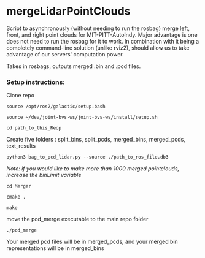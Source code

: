 # mergeLidarPointClouds

Script to asynchronously (without needing to run the rosbag) merge left, front, and right point clouds for MIT-PITT-AutoIndy. Major advantage is one does not need to run the rosbag for it to work. In combination with it being a completely command-line solution (unlike rviz2), should allow us to take advantage of our servers' computation power.

Takes in rosbags, outputs merged .bin and .pcd files.

### Setup instructions:

Clone repo

    source /opt/ros2/galactic/setup.bash

    source ~/dev/joint-bvs-ws/joint-bvs-ws/install/setup.sh

    cd path_to_this_Reop

Create five folders : split_bins, split_pcds, merged_bins, merged_pcds, text_results

    python3 bag_to_pcd_lidar.py --source ./path_to_ros_file.db3

*Note: if you would like to make more than 1000 merged pointclouds, increase the binLimit variable*
  
    cd Merger

    cmake .

    make

move the pcd_merge executable to the main repo folder

    ./pcd_merge

Your merged pcd files will be in merged_pcds, and your merged bin representations will be in merged_bins

